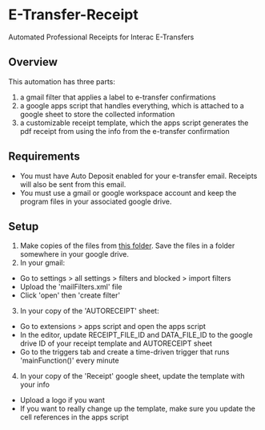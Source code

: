 # E-Transfer-Receipt
Automated Professional Receipts for Interac E-Transfers

## Overview
This automation has three parts:
1. a gmail filter that applies a label to e-transfer confirmations
2. a google apps script that handles everything, which is attached to a google sheet to store the collected information
3. a customizable receipt template, which the apps script generates the pdf receipt from using the info from the e-transfer confirmation

## Requirements
- You must have Auto Deposit enabled for your e-transfer email. Receipts will also be sent from this email.
- You must use a gmail or google workspace account and keep the program files in your associated google drive.

## Setup
1. Make copies of the files from [this folder](https://drive.google.com/drive/folders/1KkNlziUiJ6i6nDEXu3-JFBe2wl1qSJh5?usp=sharing). Save the files in a folder somewhere in your google drive.
2. In your gmail:
  - Go to settings > all settings > filters and blocked > import filters
  - Upload the 'mailFilters.xml' file
  - Click 'open' then 'create filter'
3. In your copy of the 'AUTORECEIPT' sheet:
  - Go to extensions > apps script and open the apps script
  - In the editor, update RECEIPT_FILE_ID and DATA_FILE_ID to the google drive ID of your receipt template and AUTORECEIPT sheet
  - Go to the triggers tab and create a time-driven trigger that runs 'mainFunction()' every minute
4. In your copy of the 'Receipt' google sheet, update the template with your info
  - Upload a logo if you want
  - If you want to really change up the template, make sure you update the cell references in the apps script
